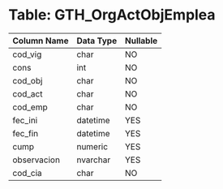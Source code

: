 # Table: GTH_OrgActObjEmplea

| Column Name | Data Type | Nullable |
|-------------|-----------|----------|
| cod_vig | char | NO |
| cons | int | NO |
| cod_obj | char | NO |
| cod_act | char | NO |
| cod_emp | char | NO |
| fec_ini | datetime | YES |
| fec_fin | datetime | YES |
| cump | numeric | YES |
| observacion | nvarchar | YES |
| cod_cia | char | NO |
